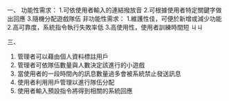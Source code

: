 
一、
功能性需求：
1.可依使用者輸入的連結撥放音
2.可根據使用者特定關鍵字做出回應
3.隨機分配遊戲隊伍
非功能性需求：
1.維護性佳，可便於新增或減少功能
2.高可靠度，系統指令執行失敗率低
3.高使用性，使用者訓練時間短
ㄐㄐ



三、
1. 管理者可以藉由個人資料標註用戶
2. 管理者可依隊伍數量與人數決定該進行的小遊戲
3. 當使用者的一段時間內的訊息數量過多會被系統禁止發送訊息
4. 使用者利用用戶管理以進行隊伍分配
5. 使用者輸入預設指令將得到相關的系統回應
